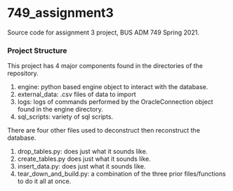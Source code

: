 # 749_assignment3
Source code for assignment 3 project, BUS ADM 749 Spring 2021.

### Project Structure

This project has 4 major components found in the directories of the repository.
1. engine: python based engine object to interact with the database.
2. external_data: .csv files of data to import
3. logs: logs of commands performed by the OracleConnection object found in the engine directory.
4. sql_scripts: variety of sql scripts.

There are four other files used to deconstruct then reconstruct the database.
1. drop_tables.py: does just what it sounds like.
2. create_tables.py does just what it sounds like.
3. insert_data.py: does just what it sounds like.
4. tear_down_and_build.py: a combination of the three prior files/functions to do it all at once.

